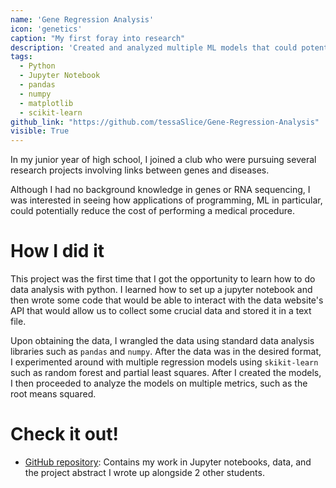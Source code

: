 ```yaml
---
name: 'Gene Regression Analysis'
icon: 'genetics'
caption: "My first foray into research"
description: 'Created and analyzed multiple ML models that could potentially reduce RNA sequencing costs by 20%.'
tags:
  - Python
  - Jupyter Notebook
  - pandas
  - numpy
  - matplotlib
  - scikit-learn
github_link: "https://github.com/tessaSlice/Gene-Regression-Analysis"
visible: True
---
```


In my junior year of high school, I joined a club who were pursuing several research projects involving links between genes and diseases. 

Although I had no background knowledge in genes or RNA sequencing, I was interested in seeing how applications of programming, ML in particular, could potentially reduce the cost of performing a medical procedure. 

# How I did it

This project was the first time that I got the opportunity to learn how to do data analysis with python. I learned how to set up a jupyter notebook and then wrote some code that would be able to interact with the data website's API that would allow us to collect some crucial data and stored it in a text file. 

Upon obtaining the data, I wrangled the data using standard data analysis libraries such as `pandas` and `numpy`. After the data was in the desired format, I experimented around with multiple regression models using `skikit-learn` such as random forest and partial least squares. After I created the models, I then proceeded to analyze the models on multiple metrics, such as the root means squared. 

# Check it out!

- [GitHub repository](https://github.com/tessaSlice/Gene-Regression-Analysis): Contains my work in Jupyter notebooks, data, and the project abstract I wrote up alongside 2 other students. 
